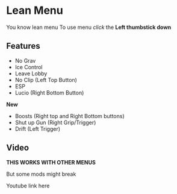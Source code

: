 # Lean Menu

You know lean menu
To use menu *click* the **Left thumbstick down**

## Features

- No Grav
- Ice Control
- Leave Lobby
- No Clip (Left Top Button)
- ESP
- Lucio (Right Bottom Button)

**New**

- Boosts (Right top and Right Bottom buttons)
- Shut up Gun (Right Grip/Trigger)
- Drift (Left Trigger)
## Video

**THIS WORKS WITH OTHER MENUS**

But some mods might break


Youtube link here
